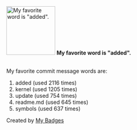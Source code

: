 <img src="https://my-badges.github.io/my-badges/favorite-word.png" alt="My favorite word is &quot;added&quot;." title="My favorite word is &quot;added&quot;." width="128">
<strong>My favorite word is &quot;added&quot;.</strong>
<br><br>

My favorite commit message words are:

1. added (used 2116 times)
2. kernel (used 1205 times)
3. update (used 754 times)
4. readme.md (used 645 times)
5. symbols (used 637 times)


Created by <a href="https://github.com/my-badges/my-badges">My Badges</a>